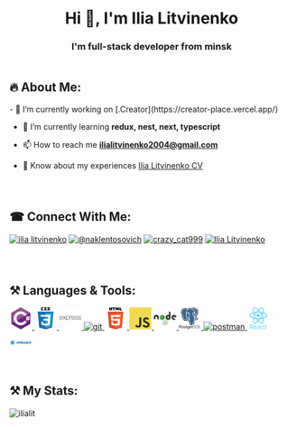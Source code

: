 <h1 align="center">Hi 👋, I'm Ilia Litvinenko</h1>

<h3 align="center">I'm full-stack developer from minsk</h3>
<h2 style="margin-top: 50px" align="left">🔥 About Me:</h2>
- 🔭 I’m currently working on [.Creator](https://creator-place.vercel.app/)

- 🌱 I’m currently learning **redux, nest, next, typescript**

- 📫 How to reach me **ilialitvinenko2004@gmail.com**

- 📄 Know about my experiences [Ilia Litvinenko CV](https://www.canva.com/design/DAF8f75la5g/p3QDRYLcqddjqumq4B_1rg/view?utm_content=DAF8f75la5g&utm_campaign=designshare&utm_medium=link&utm_source=editor)

<h2 style="margin-top: 70px" align="left">☎ Connect With Me:</h2>
<p align="left">
<a href="https://www.linkedin.com/in/ilia-litvinenko-457a242b7" target="blank"><img align="center" src="https://raw.githubusercontent.com/rahuldkjain/github-profile-readme-generator/master/src/images/icons/Social/linked-in-alt.svg" alt="ilia litvinenko" height="30" width="40" /></a>
<a href="https://www.youtube.com/@naklentosovich" target="blank"><img align="center" src="https://raw.githubusercontent.com/rahuldkjain/github-profile-readme-generator/master/src/images/icons/Social/youtube.svg" alt="@naklentosovich" height="30" width="40" /></a>
<a href="https://discord.gg/crazy_cat999" target="blank"><img align="center" src="https://raw.githubusercontent.com/rahuldkjain/github-profile-readme-generator/master/src/images/icons/Social/discord.svg" alt="crazy_cat999" height="30" width="40" /></a>
<a href="https://t.me/Ilia_Litvinenko" target="blank"><img align="center" src="https://img.shields.io/badge/Telegram-2CA5E0?style=for-the-badge&logo=telegram&logoColor=white" alt="Ilia Litvinenko" /></a>
</p>

<h2 style="margin-top: 70px" align="left">⚒ Languages & Tools:</h2>
<p align="left"> <a href="https://www.w3schools.com/cs/" target="_blank" rel="noreferrer"> <img src="https://raw.githubusercontent.com/devicons/devicon/master/icons/csharp/csharp-original.svg" alt="csharp" width="40" height="40"/> </a> <a href="https://www.w3schools.com/css/" target="_blank" rel="noreferrer"> <img src="https://raw.githubusercontent.com/devicons/devicon/master/icons/css3/css3-original-wordmark.svg" alt="css3" width="40" height="40"/> </a> <a href="https://expressjs.com" target="_blank" rel="noreferrer"> <img src="https://raw.githubusercontent.com/devicons/devicon/master/icons/express/express-original-wordmark.svg" alt="express" width="40" height="40"/> </a> <a href="https://git-scm.com/" target="_blank" rel="noreferrer"> <img src="https://www.vectorlogo.zone/logos/git-scm/git-scm-icon.svg" alt="git" width="40" height="40"/> </a> <a href="https://www.w3.org/html/" target="_blank" rel="noreferrer"> <img src="https://raw.githubusercontent.com/devicons/devicon/master/icons/html5/html5-original-wordmark.svg" alt="html5" width="40" height="40"/> </a> <a href="https://developer.mozilla.org/en-US/docs/Web/JavaScript" target="_blank" rel="noreferrer"> <img src="https://raw.githubusercontent.com/devicons/devicon/master/icons/javascript/javascript-original.svg" alt="javascript" width="40" height="40"/> </a> <a href="https://nodejs.org" target="_blank" rel="noreferrer"> <img src="https://raw.githubusercontent.com/devicons/devicon/master/icons/nodejs/nodejs-original-wordmark.svg" alt="nodejs" width="40" height="40"/> </a> <a href="https://www.postgresql.org" target="_blank" rel="noreferrer"> <img src="https://raw.githubusercontent.com/devicons/devicon/master/icons/postgresql/postgresql-original-wordmark.svg" alt="postgresql" width="40" height="40"/> </a> <a href="https://postman.com" target="_blank" rel="noreferrer"> <img src="https://www.vectorlogo.zone/logos/getpostman/getpostman-icon.svg" alt="postman" width="40" height="40"/> </a> <a href="https://reactjs.org/" target="_blank" rel="noreferrer"> <img src="https://raw.githubusercontent.com/devicons/devicon/master/icons/react/react-original-wordmark.svg" alt="react" width="40" height="40"/> </a> <a href="https://webpack.js.org" target="_blank" rel="noreferrer"> <img src="https://raw.githubusercontent.com/devicons/devicon/d00d0969292a6569d45b06d3f350f463a0107b0d/icons/webpack/webpack-original-wordmark.svg" alt="webpack" width="40" height="40"/> </a> </p>
<h2 style="margin-top: 50px" align="left">⚒ My Stats:</h2>
<p><img align="center" src="https://github-readme-stats.vercel.app/api/top-langs?username=ilialit&show_icons=true&locale=en&layout=compact" alt="ilialit" /></p>
